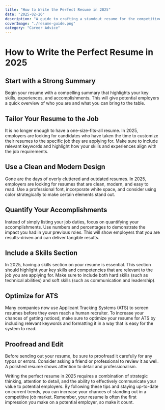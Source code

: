 ```yaml
---
title: "How to Write the Perfect Resume in 2025"
date: "2025-02-26"
description: "A guide to crafting a standout resume for the competitive job market of 2025."
coverImage: "./resume-guide.png"
category: "Career Advice"
---
```


# How to Write the Perfect Resume in 2025

## Start with a Strong Summary

Begin your resume with a compelling summary that highlights your key skills, experiences, and accomplishments. This will give potential employers a quick overview of who you are and what you can bring to the table.

## Tailor Your Resume to the Job

It is no longer enough to have a one-size-fits-all resume. In 2025, employers are looking for candidates who have taken the time to customize their resumes to the specific job they are applying for. Make sure to include relevant keywords and highlight how your skills and experiences align with the job requirements.

## Use a Clean and Modern Design

Gone are the days of overly cluttered and outdated resumes. In 2025, employers are looking for resumes that are clean, modern, and easy to read. Use a professional font, incorporate white space, and consider using color strategically to make certain elements stand out.

## Quantify Your Accomplishments

Instead of simply listing your job duties, focus on quantifying your accomplishments. Use numbers and percentages to demonstrate the impact you had in your previous roles. This will show employers that you are results-driven and can deliver tangible results.

## Include a Skills Section

In 2025, having a skills section on your resume is essential. This section should highlight your key skills and competencies that are relevant to the job you are applying for. Make sure to include both hard skills (such as technical abilities) and soft skills (such as communication and leadership).

## Optimize for ATS

Many companies now use Applicant Tracking Systems (ATS) to screen resumes before they even reach a human recruiter. To increase your chances of getting noticed, make sure to optimize your resume for ATS by including relevant keywords and formatting it in a way that is easy for the system to read.

## Proofread and Edit

Before sending out your resume, be sure to proofread it carefully for any typos or errors. Consider asking a friend or professional to review it as well. A polished resume shows attention to detail and professionalism.

Writing the perfect resume in 2025 requires a combination of strategic thinking, attention to detail, and the ability to effectively communicate your value to potential employers. By following these tips and staying up-to-date on current trends, you can increase your chances of standing out in a competitive job market. Remember, your resume is often the first impression you make on a potential employer, so make it count.
